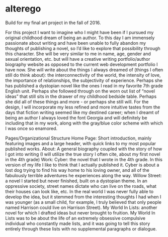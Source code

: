 # alterego
Build for my final art project in the fall of 2016.

For this project I want to imagine who I might have been if I pursued my original childhood dream of being an author. To this day I am immensely passionate about writing and have been unable to fully abandon my thoughts of publishing a novel, so I’d like to explore that possibility through this character. She will be very similar to me in name, age, gender and sexual orientation, etc. but will have a creative writing portfolio/author biography website as opposed to the current web development portfolio I have now. She will write about the things I always dreamed of (things I often still do think about): the interconnectivity of the world, the intensity of love, the importance of relationships, the subjectivity of experience. Perhaps she has published a dystopian novel like the ones I read in my favorite 7th grade English unit. Perhaps she followed through on the worn out list of “novel ideas” that still sits in the drawer of my childhood bedside table. Perhaps she did all of these things and more - or perhaps she still will.
For the design, I will incorporate my less refined and more intuitive tastes from the days that fiction writing seemed like my destined career; when I dreamt of being an author I always loved the font Georgia and will definitely be including that in my work, along with the gray/blue color scheme with which I was once so enamored. 


Pages/Organizational Structure
Home Page:
Short introduction, mainly featuring images and a large header, with quick links to my most popular published works.
About:
A general biography coupled with the story of how I got into writing (I will utilize the true story I often cite, about my first novel in the 4th grade)
Work:
Cyber: the novel that I wrote in the 4th grade. In this version of my life I like to think that I actually published it. Cyber is about a lost dog trying to find his way home to his loving owner, and all of the fabulously terrible adventures he experiences along the way.
Willow Street: a novel I started but never finished, built on a dystopian theme. In an oppressive society, street names dictate who can live on the roads, what their houses can look like, etc. In the real world I was never fully able to develop the idea, but it stemmed from the interesting thoughts I had when I was younger (as a small child, for example, I truly believed that only people named Harrison could live on Harrison Street).
My World In Lists: another novel for which I drafted ideas but never brought to fruition. My World In Lists was to be about the life of an extremely obsessive compulsive individual who constantly made lists, and it was going to tell this story entirely through these lists with no supplemental paragraphs or dialogue.
